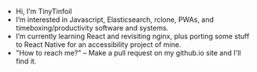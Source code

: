 - Hi, I’m TinyTinfoil 
- I’m interested in Javascript, Elasticsearch, rclone, PWAs, and timeboxing/productivity software and systems.
- I’m currently learning React and revisiting nginx, plus porting some stuff to React Native for an accessibility project of mine.
- "How to reach me?" – Make a pull request on my github.io site and I'll find it. 

<!--- <sub>may be a time traveler</sub>
<sub>Also not related in any way to @tinytinfoil on twitter, I had this name *wayyyyyy* before him.</sub>
 <sub>Don't believe me? here's [my old roblox profile](https://www.roblox.com/users/120132262/profile)</sub>
TinyTinfoil/TinyTinfoil is a ✨ special ✨ repository because its `README.md` (this file) appears on your GitHub profile.
You can click the Preview link to take a look at your changes.
--->

